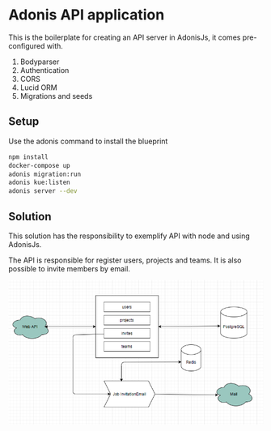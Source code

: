# Adonis API application

This is the boilerplate for creating an API server in AdonisJs, it comes pre-configured with.

1. Bodyparser
2. Authentication
3. CORS
4. Lucid ORM
5. Migrations and seeds

## Setup

Use the adonis command to install the blueprint

```bash
npm install
docker-compose up
adonis migration:run
adonis kue:listen
adonis server --dev
```

## Solution

This solution has the responsibility to exemplify API with node and using AdonisJs. 

The API is responsible for register users, projects and teams. It is also possible to invite members by email.

<img src="img/solution.PNG">
